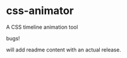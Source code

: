 # css-animator
A CSS timeline animation tool

bugs!

will add readme content with an actual release.
